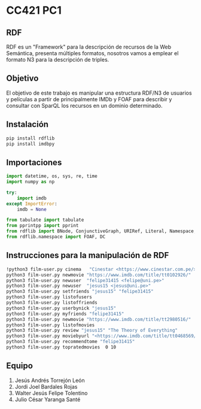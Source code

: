 # CC421 PC1

## RDF

RDF es un "Framework" para la descripción de recursos de la Web Semántica, presenta múltiples formatos, nosotros vamos a emplear el formato N3 para la descripción de triples.

## Objetivo

El objetivo de este trabajo es manipular una estructura RDF/N3 de usuarios y películas a partir de principalmente IMDb y FOAF para describir y consultar con SparQL los recursos en un dominio determinado.

## Instalación

```bash
pip install rdflib
pip install imdbpy
```

## Importaciones

```python
import datetime, os, sys, re, time
import numpy as np

try:
    import imdb
except ImportError:
    imdb = None

from tabulate import tabulate
from pprintpp import pprint
from rdflib import BNode, ConjunctiveGraph, URIRef, Literal, Namespace, RDF
from rdflib.namespace import FOAF, DC
```
## Instrucciones para la manipulación de RDF
```bash
!python3 film-user.py cinema   "Cinestar <https://www.cinestar.com.pe/>"
python3 film-user.py newmovie "https://www.imdb.com/title/tt0102926/"
python3 film-user.py newuser  "felipe31415 <felipe@uni.pe>"
python3 film-user.py newuser  "jesus15 <jesus@uni.pe>"
python3 film-user.py setfriends "jesus15" "felipe31415"
python3 film-user.py listofusers
python3 film-user.py listoffriends
python3 film-user.py userbynick "jesus15"
python3 film-user.py myfriends "felipe31415"
python3 film-user.py newmovie "https://www.imdb.com/title/tt2980516/"
python3 film-user.py listofmovies
python3 film-user.py review "jesus15" "The Theory of Everything"
python3 film-user.py moviebyurl "<https://www.imdb.com/title/tt0468569/>"
python3 film-user.py recommendtome "felipe31415"
python3 film-user.py topratedmovies  0 10
```

## Equipo
1. Jesús Andrés Torrejón León
2. Jordi Joel Bardales Rojas
3. Walter Jesús Felipe Tolentino
4. Julio César Yaranga Santé
